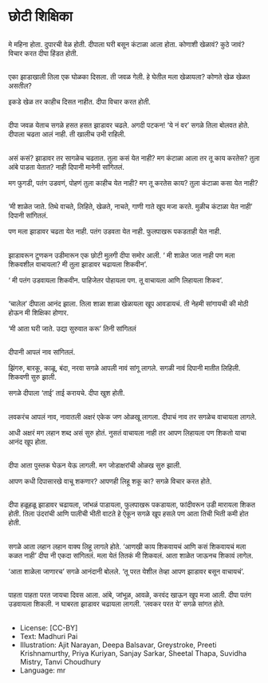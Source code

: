 # छोटी शिक्षिका

##
मे महिना होता. दुपारची वेळ होती. दीपाला घरी बसून कंटाळा आला होता. कोणाशी खेळावं? कुठे जावं? विचार करत दीपा हिंडत होती.

##
एका झाडाखाली तिला एक घोळका दिसला. ती जवळ गेली.  हे घेतील मला खेळायला? कोणते खेळ खेळत असतील? 

इकडे खेळ तर काहीच दिसत नाहीत. दीपा विचार करत होती.

##
दीपा जवळ येताच सगळे हसत हसत झाडावर चढले. अगदी पटकन! ‘ये नं वर’ सगळे तिला बोलवत होते. दीपाला चढता आलं नाही. ती खालीच उभी राहिली.

##
असं कसं? झाडावर तर सागळेच चढतात. तुला कसं येत नाही? मग कंटाळा आला तर तू काय करतेस? तुला आंबे पाडता येतात? नाही दिपानी मानेनी सांगितलं. 

मग फुगडी,  पतंग उडवणं, पोहणं  तुला काहीच येत नाही? मग तू करतेस काय? तुला कंटाळा कसा येत नाही?

##
‘मी शाळेत जाते. तिथे वाचते, लिहिते, खेळते, नाचते, गाणी गाते खूप मजा करते. मुळीच कंटाळा येत नाही’ दिपानी सांगितलं.

पण मला झाडावर चढता येत नाही. पतंग उडवता येत नाही. फुलपाखरू पकडताही येत नाही.

##
झाडावरून टुणकन  उडीमारून एक छोटी मुलगी दीपा समोर आली. ‘ मी शाळेत जात नाही पण मला शिकवशील वाचायला? मी तुला झाडावर चढायला शिकवीन’. 

‘ मी पतंग उडवायला शिकवीन. पाहिजेतर पोहायला पण. तू वाचायला आणि लिहायला शिकव’.

##
‘चालेल’ दीपाला आनंद झाला. तिला शाळा शाळा खेळायला खूप आवडायचं. ती नेहमी सांगायची की मोठी होऊन मी शिक्षिका होणार.

‘मी आता घरी जाते. उद्या सुरुवात करू’ तिनी सांगितलं

##
दीपानी आपलं नाव सांगितलं. 

झिंगरु, बारकू, काळू, बंदा, नरवा सगळे आपली नावं सांगू लागले. सगळी नावं दिपानी मातीत लिहिली. शिकवणी सुरु झाली. 

सगळे दीपाला ‘ताई’ ताई करायचे. दीपा खुश होती.

##
लवकरंच आपलं नाव, नावातली अक्षरं एकेक जण ओळखू लागला. दीपाचं नाव तर   सगळेच वाचायला लागले. 

आधी अक्षरं मग लहान शब्द असं सुरु होतं. नुसतं वाचायला नाही तर आपण लिहायला पण शिकतो याचा आनंद खूप होता.

##
दीपा आता पुस्तक घेऊन येऊ लागली. मग जोडाक्षरांची ओळख सुरु झाली. 

आपण कधी दिपासारखे वाचू शकणार? आपणही लिहू शकू का? सगळे विचार करत होते.  

##
दीपा हळूहळू झाडावर चढायला, जांभळं पाडायला, फुलपाखरू पकडायला, फांदीवरून उडी मारायला शिकत होती. तिला उंदरांची आणि पालीची भीती वाटते हे ऐकून सगळे खूप हसले पण आता तिची भिती कमी होत होती.

##
सगळे आता लहान लहान वाक्य लिहू लागले होते. ‘आणखी काय शिकवायचं आणि कसं शिकवायचं मला कळत नाही’ दीपा नी एकदा सांगितलं. मला येतं तितकं मी शिकवलं. आता शाळेत जाऊनच शिकावं लागेल.

‘आता शाळेला जाणारच’ सगळे आनंदानी बोलले. ‘तू परत येशील तेव्हा आपण झाडावर बसून वाचायचं’.

##
पाहता पाहता परत जायचा दिवस आला. आंबे, जांभूळ, आवळे, करवंद खाऊन खूप मजा आली. दीपा पतंग उडवायला शिकली. न घाबरता झाडावर चढायला लागली. ‘लवकर परत ये’ सगळे सांगत होते.

##
* License: [CC-BY]
* Text: Madhuri Pai
* Illustration: Ajit Narayan, Deepa Balsavar, Greystroke, Preeti Krishnamurthy, Priya Kuriyan, Sanjay Sarkar, Sheetal Thapa, Suvidha Mistry, Tanvi Choudhury
* Language: mr

